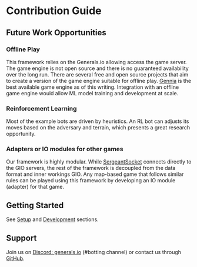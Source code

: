 # Contribution Guide

## Future Work Opportunities

### Offline Play

This framework relies on the Generals.io allowing access the game server. The game engine is not open source and there is no guaranteed availability over the long run. There are several free and open source projects that aim to create a version of the game engine suitable for offline play. [Gennia](https://github.com/GenniaApp/GenniaServer2) is the best available game engine as of this writing. Integration with an offline game engine would allow ML model training and development at scale.

### Reinforcement Learning

Most of the example bots are driven by heuristics. An RL bot can adjusts its moves based on the adversary and terrain, which presents a great research opportunity.

### Adapters or IO modules for other games

Our framework is highly modular. While [SergeantSocket](https://github.com/CorsairCoalition/SergeantSocket) connects directly to the GIO servers, the rest of the framework is decoupled from the data format and inner workings GIO. Any map-based game that follows similar rules can be played using this framework by developing an IO module (adapter) for that game.

## Getting Started

See [Setup](/setup) and [Development](/development) sections.

## Support

Join us on [Discord: generals.io](https://discord.com/invite/QP63V5Y) (#botting channel) or contact us through [GitHub](https://github.com/CorsairCoalition).
